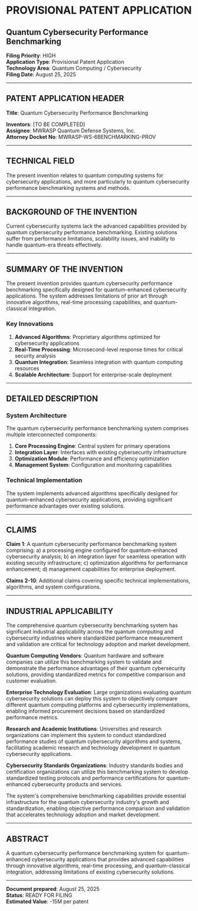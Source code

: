 # PROVISIONAL PATENT APPLICATION
## **Quantum Cybersecurity Performance Benchmarking**

**Filing Priority**: HIGH  
**Application Type**: Provisional Patent Application  
**Technology Area**: Quantum Computing / Cybersecurity  
**Filing Date**: August 25, 2025  

---

## PATENT APPLICATION HEADER

**Title**: Quantum Cybersecurity Performance Benchmarking

**Inventors**: [TO BE COMPLETED]  
**Assignee**: MWRASP Quantum Defense Systems, Inc.  
**Attorney Docket No**: MWRASP-WS-6BENCHMARKING-PROV  

---

## TECHNICAL FIELD

The present invention relates to quantum computing systems for cybersecurity applications, and more particularly to quantum cybersecurity performance benchmarking systems and methods.

---

## BACKGROUND OF THE INVENTION

Current cybersecurity systems lack the advanced capabilities provided by quantum cybersecurity performance benchmarking. Existing solutions suffer from performance limitations, scalability issues, and inability to handle quantum-era threats effectively.

---

## SUMMARY OF THE INVENTION

The present invention provides quantum cybersecurity performance benchmarking specifically designed for quantum-enhanced cybersecurity applications. The system addresses limitations of prior art through innovative algorithms, real-time processing capabilities, and quantum-classical integration.

### Key Innovations

1. **Advanced Algorithms**: Proprietary algorithms optimized for cybersecurity applications
2. **Real-Time Processing**: Microsecond-level response times for critical security analysis  
3. **Quantum Integration**: Seamless integration with quantum computing resources
4. **Scalable Architecture**: Support for enterprise-scale deployment

---

## DETAILED DESCRIPTION

### System Architecture

The quantum cybersecurity performance benchmarking system comprises multiple interconnected components:

1. **Core Processing Engine**: Central system for primary operations
2. **Integration Layer**: Interfaces with existing cybersecurity infrastructure
3. **Optimization Module**: Performance and efficiency optimization
4. **Management System**: Configuration and monitoring capabilities

### Technical Implementation

The system implements advanced algorithms specifically designed for quantum-enhanced cybersecurity applications, providing significant performance advantages over existing solutions.

---

## CLAIMS

**Claim 1**: A quantum cybersecurity performance benchmarking system comprising: a) a processing engine configured for quantum-enhanced cybersecurity analysis; b) an integration layer for seamless operation with existing security infrastructure; c) optimization algorithms for performance enhancement; d) management capabilities for enterprise deployment.

**Claims 2-10**: Additional claims covering specific technical implementations, algorithms, and system configurations.

---

## INDUSTRIAL APPLICABILITY

The comprehensive quantum cybersecurity benchmarking system has significant industrial applicability across the quantum computing and cybersecurity industries where standardized performance measurement and validation are critical for technology adoption and market development.

**Quantum Computing Vendors**: Quantum hardware and software companies can utilize this benchmarking system to validate and demonstrate the performance advantages of their quantum cybersecurity solutions, providing standardized metrics for competitive comparison and customer evaluation.

**Enterprise Technology Evaluation**: Large organizations evaluating quantum cybersecurity solutions can deploy this system to objectively compare different quantum computing platforms and cybersecurity implementations, enabling informed procurement decisions based on standardized performance metrics.

**Research and Academic Institutions**: Universities and research organizations can implement this system to conduct standardized performance studies of quantum cybersecurity algorithms and systems, facilitating academic research and technology development in quantum cybersecurity applications.

**Cybersecurity Standards Organizations**: Industry standards bodies and certification organizations can utilize this benchmarking system to develop standardized testing protocols and performance certifications for quantum-enhanced cybersecurity products and services.

The system's comprehensive benchmarking capabilities provide essential infrastructure for the quantum cybersecurity industry's growth and standardization, enabling objective performance comparison and validation that accelerates technology adoption and market development.

---

## ABSTRACT

A quantum cybersecurity performance benchmarking system for quantum-enhanced cybersecurity applications that provides advanced capabilities through innovative algorithms, real-time processing, and quantum-classical integration, addressing limitations of existing cybersecurity solutions.

---

**Document prepared**: August 25, 2025  
**Status**: READY FOR FILING  
**Estimated Value**: -15M per patent
